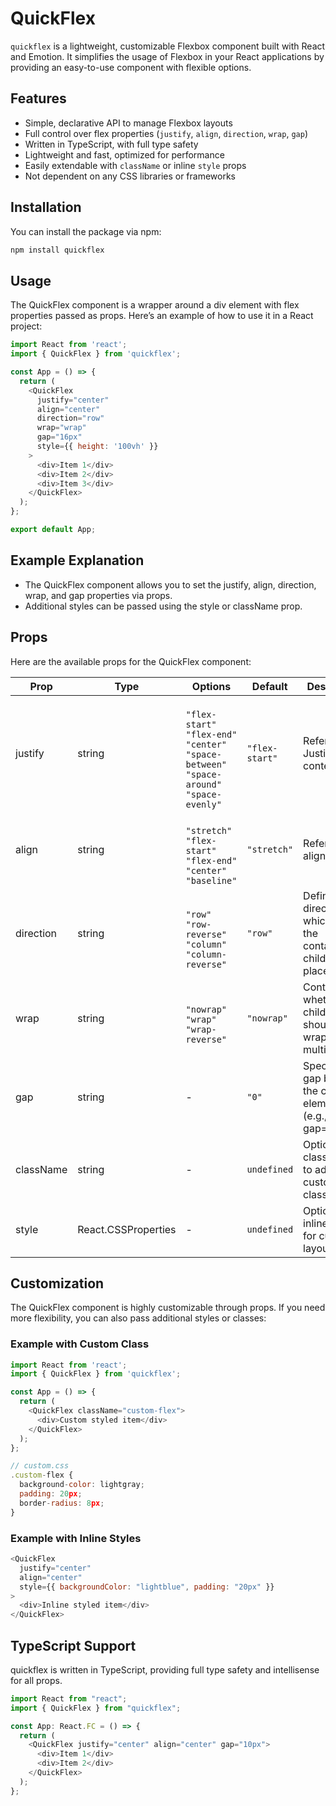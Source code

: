 # QuickFlex

`quickflex` is a lightweight, customizable Flexbox component built with React and Emotion. It simplifies the usage of Flexbox in your React applications by providing an easy-to-use component with flexible options.

## Features

- Simple, declarative API to manage Flexbox layouts
- Full control over flex properties (`justify`, `align`, `direction`, `wrap`, `gap`)
- Written in TypeScript, with full type safety
- Lightweight and fast, optimized for performance
- Easily extendable with `className` or inline `style` props
- Not dependent on any CSS libraries or frameworks

## Installation

You can install the package via npm:

```bash
npm install quickflex
```

## Usage

The QuickFlex component is a wrapper around a div element with flex properties passed as props. Here’s an example of how to use it in a React project:

<!-- prettier-ignore -->
```js
import React from 'react';
import { QuickFlex } from 'quickflex';

const App = () => {
  return (
    <QuickFlex
      justify="center"
      align="center"
      direction="row"
      wrap="wrap"
      gap="16px"
      style={{ height: '100vh' }}
    >
      <div>Item 1</div>
      <div>Item 2</div>
      <div>Item 3</div>
    </QuickFlex>
  );
};

export default App;
```

## Example Explanation

- The QuickFlex component allows you to set the justify, align, direction, wrap, and gap properties via props.
- Additional styles can be passed using the style or className prop.

## Props

Here are the available props for the QuickFlex component:

| Prop      | Type                | Options                                                                                                       | Default        | Description                                                              |
| --------- | ------------------- | ------------------------------------------------------------------------------------------------------------- | -------------- | ------------------------------------------------------------------------ |
| justify   | string              | <br>`"flex-start"`<br>`"flex-end"`<br>`"center"`<br>`"space-between"`<br>`"space-around"`<br>`"space-evenly"` | `"flex-start"` | Refers: Justify-content                                                  |
| align     | string              | <br>`"stretch"`<br>`"flex-start"`<br>`"flex-end"`<br>`"center"`<br>`"baseline"`                               | `"stretch"`    | Refers: align-items                                                      |
| direction | string              | <br>`"row"`<br>`"row-reverse"`<br>`"column"`<br>`"column-reverse"`                                            | `"row"`        | Defines the direction in which <br> the container's children are placed. |
| wrap      | string              | <br>`"nowrap"`<br>`"wrap"`<br>`"wrap-reverse"`                                                                | `"nowrap"`     | Controls whether the children should <br> wrap onto multiple lines.      |
| gap       | string              | -                                                                                                             | `"0"`          | Specifies the gap between the child elements. <br> (e.g., gap="16px").   |
| className | string              | -                                                                                                             | `undefined`    | Optional class name to add custom classes.                               |
| style     | React.CSSProperties | -                                                                                                             | `undefined`    | Optional inline styles for custom layout                                 |

## Customization

The QuickFlex component is highly customizable through props. If you need more flexibility, you can also pass additional styles or classes:

### Example with Custom Class

```js
import React from 'react';
import { QuickFlex } from 'quickflex';

const App = () => {
  return (
    <QuickFlex className="custom-flex">
      <div>Custom styled item</div>
    </QuickFlex>
  );
};

// custom.css
.custom-flex {
  background-color: lightgray;
  padding: 20px;
  border-radius: 8px;
}
```

### Example with Inline Styles

```js
<QuickFlex
  justify="center"
  align="center"
  style={{ backgroundColor: "lightblue", padding: "20px" }}
>
  <div>Inline styled item</div>
</QuickFlex>
```

## TypeScript Support

quickflex is written in TypeScript, providing full type safety and intellisense for all props.

```js
import React from "react";
import { QuickFlex } from "quickflex";

const App: React.FC = () => {
  return (
    <QuickFlex justify="center" align="center" gap="10px">
      <div>Item 1</div>
      <div>Item 2</div>
    </QuickFlex>
  );
};
```
